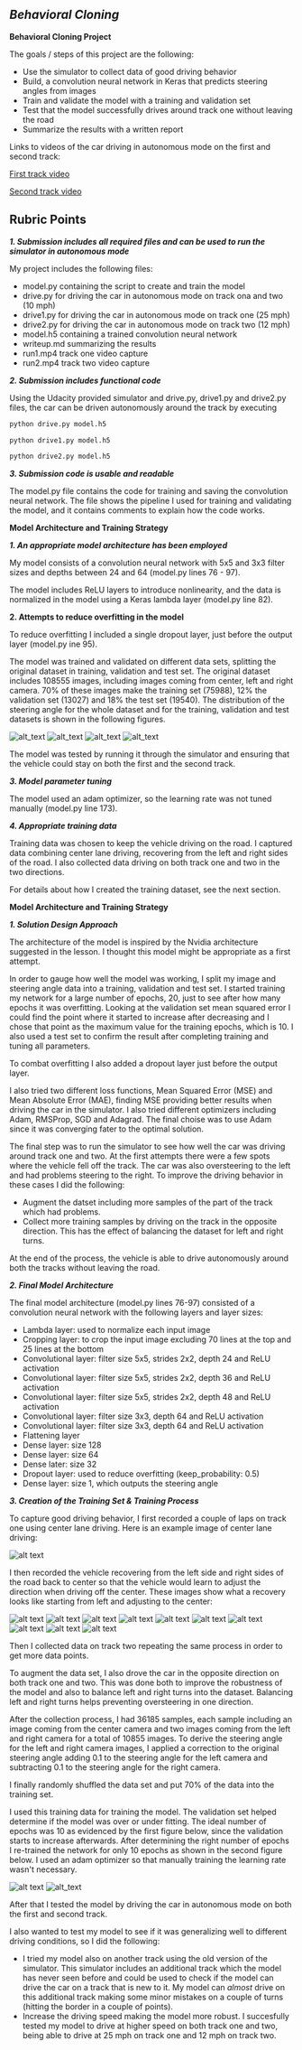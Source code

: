 *Behavioral Cloning* 
---

**Behavioral Cloning Project**

The goals / steps of this project are the following:
* Use the simulator to collect data of good driving behavior
* Build, a convolution neural network in Keras that predicts steering angles from images
* Train and validate the model with a training and validation set
* Test that the model successfully drives around track one without leaving the road
* Summarize the results with a written report

Links to videos of the car driving in autonomous mode on the first and second track:

[First track video](./run1.mp4)

[Second track video](./run2.mp4)

[//]: # (Image References)

[image_dataset_distrib]: ./images/dataset_distrib.png "Dataset steering angle distribution"
[image_trainset_distrib]: ./images/trainset_distrib.png "Dataset steering angle distribution (training set)"
[image_validset_distrib]: ./images/validset_distrib.png "Dataset steering angle distribution (validation set)"
[image_testset_distrib]: ./images/testset_distrib.png "Dataset steering angle distribution (test set)"
[image_center_track1]: ./images/center_2016_12_01_13_31_14_702.jpg "Image center driving"
[image_recovery1]: ./images/recovery/center_2016_12_01_13_42_28_197.jpg "Recovery Image (1)"
[image_recovery2]: ./images/recovery/center_2016_12_01_13_42_28_298.jpg "Recovery Image (2)"
[image_recovery3]: ./images/recovery/center_2016_12_01_13_42_28_400.jpg "Recovery Image (3)"
[image_recovery4]: ./images/recovery/center_2016_12_01_13_42_28_502.jpg "Recovery Image (4)"
[image_recovery5]: ./images/recovery/center_2016_12_01_13_42_28_604.jpg "Recovery Image (5)"
[image_recovery6]: ./images/recovery/center_2016_12_01_13_42_28_705.jpg "Recovery Image (6)"
[image_recovery7]: ./images/recovery/center_2016_12_01_13_42_28_806.jpg "Recovery Image (7)"
[image_recovery8]: ./images/recovery/center_2016_12_01_13_42_28_906.jpg "Recovery Image (8)"
[image_recovery9]: ./images/recovery/center_2016_12_01_13_42_29_007.jpg "Recovery Image (9)"
[image_recovery10]: ./images/recovery/center_2016_12_01_13_42_29_109.jpg "Recovery Image (10)"
[image_epochs_overtraining]: ./images/overtraining_epochs.png "Training epochs (overtraining)"
[image_epochs]: ./images/training_epochs.png "Training epochs"


**Rubric Points**
---

***1. Submission includes all required files and can be used to run the simulator in autonomous mode***

My project includes the following files:
* model.py containing the script to create and train the model
* drive.py for driving the car in autonomous mode on track ona and two (10 mph)
* drive1.py for driving the car in autonomous mode on track one (25 mph)
* drive2.py for driving the car in autonomous mode on track two (12 mph)
* model.h5 containing a trained convolution neural network
* writeup.md summarizing the results
* run1.mp4 track one video capture
* run2.mp4 track two video capture 

***2. Submission includes functional code***

Using the Udacity provided simulator and drive.py, drive1.py and drive2.py files, the car can be driven autonomously around the track by executing 
```sh
python drive.py model.h5
```
```sh
python drive1.py model.h5
```
```sh
python drive2.py model.h5
```

***3. Submission code is usable and readable***

The model.py file contains the code for training and saving the convolution neural network. The file shows the pipeline I used for training and validating the model, and it contains comments to explain how the code works.

**Model Architecture and Training Strategy**

***1. An appropriate model architecture has been employed***

My model consists of a convolution neural network with 5x5 and 3x3 filter sizes and depths between 24 and 64 (model.py lines 76 - 97). 

The model includes ReLU layers to introduce nonlinearity, and the data is normalized in the model using a Keras lambda layer (model.py line 82).

**2. Attempts to reduce overfitting in the model**

To reduce overfitting I included a single dropout layer, just before the output layer (model.py ine 95). 

The model was trained and validated on different data sets, splitting the original dataset in training, validation and test set.
The original dataset includes 108555 images, including images coming from center, left and right camera. 70% of these images make the training set (75988), 12% the validation set (13027) and 18% the test set (19540).
The distribution of the steering angle for the whole dataset and for the training, validation and test datasets is shown in the following figures.

![alt_text][image_dataset_distrib]
![alt_text][image_trainset_distrib]
![alt_text][image_validset_distrib]
![alt_text][image_testset_distrib]

The model was tested by running it through the simulator and ensuring that the vehicle could stay on both the first and the second track.

***3. Model parameter tuning***

The model used an adam optimizer, so the learning rate was not tuned manually (model.py line 173).

***4. Appropriate training data***

Training data was chosen to keep the vehicle driving on the road. I captured data combining center lane driving, recovering from the left and right sides of the road. I also collected data driving on both track one and two in the two directions.

For details about how I created the training dataset, see the next section. 

**Model Architecture and Training Strategy**

***1. Solution Design Approach***

The architecture of the model is inspired by the Nvidia architecture suggested in the lesson.
I thought this model might be appropriate as a first attempt.

In order to gauge how well the model was working, I split my image and steering angle data into a training, validation and test set. I started training my network for a large number of epochs, 20, just to see after how many epochs it was overfitting.
Looking at the validation set mean squared error I could find the point where it started to increase after decreasing and I chose that point as the maximum value for the training epochs, which is 10. I also used a test set to confirm the result after completing training and tuning all parameters. 

To combat overfitting I also added a dropout layer just before the output layer.

I also tried two different loss functions, Mean Squared Error (MSE) and Mean Absolute Error (MAE), finding MSE providing better results when driving the car in the simulator. I also tried different optimizers including Adam, RMSProp, SGD and Adagrad. The final choise was to use Adam since it was converging fater to the optimal solution. 

The final step was to run the simulator to see how well the car was driving around track one and two. At the first attempts there were a few spots where the vehicle fell off the track. The car was also oversteering to the left and had problems steering to the right. To improve the driving behavior in these cases I did the following:
* Augment the datset including more samples of the part of the track which had problems.
* Collect more training samples by driving on the track in the opposite direction. This has the effect of balancing the dataset for left and right turns.

At the end of the process, the vehicle is able to drive autonomously around both the tracks without leaving the road.

***2. Final Model Architecture***

The final model architecture (model.py lines 76-97) consisted of a convolution neural network with the following layers and layer sizes:
* Lambda layer: used to normalize each input image
* Cropping layer: to crop the input image excluding 70 lines at the top and 25 lines at the bottom
* Convolutional layer: filter size 5x5, strides 2x2, depth 24 and ReLU activation
* Convolutional layer: filter size 5x5, strides 2x2, depth 36 and ReLU activation
* Convolutional layer: filter size 5x5, strides 2x2, depth 48 and ReLU activation
* Convolutional layer: filter size 3x3, depth 64 and ReLU activation
* Convolutional layer: filter size 3x3, depth 64 and ReLU activation
* Flattening layer
* Dense layer: size 128
* Dense layer: size 64
* Dense later: size 32
* Dropout layer: used to reduce overfitting (keep_probability: 0.5)
* Dense layer: size 1, which outputs the steering angle

***3. Creation of the Training Set & Training Process***

To capture good driving behavior, I first recorded a couple of laps on track one using center lane driving. Here is an example image of center lane driving:

![alt text][image_center_track1]

I then recorded the vehicle recovering from the left side and right sides of the road back to center so that the vehicle would learn to adjust the direction when driving off the center. These images show what a recovery looks like starting from left and adjusting to the center:

![alt text][image_recovery1]
![alt text][image_recovery2]
![alt text][image_recovery3]
![alt text][image_recovery4]
![alt text][image_recovery5]
![alt text][image_recovery6]
![alt text][image_recovery7]
![alt text][image_recovery8]
![alt text][image_recovery9]
![alt text][image_recovery10]

Then I collected data on track two repeating the same process in order to get more data points.

To augment the data set, I also drove the car in the opposite direction on both track one and two. This was done both to improve the robustness of the model and also to balance left and right turns into the dataset. Balancing left and right turns helps preventing oversteering in one direction.

After the collection process, I had 36185 samples, each sample including an image coming from the center camera and two images coming from the left and right camera for a total of 10855 images. To derive the steering angle for the left and right camera images, I applied a correction to the original steering angle adding 0.1 to the steering angle for the left camera and subtracting 0.1 to the steering angle for the right camera.

I finally randomly shuffled the data set and put 70% of the data into the training set.

I used this training data for training the model. The validation set helped determine if the model was over or under fitting. The ideal number of epochs was 10 as evidenced by the first figure below, since the validation starts to increase afterwards. After determining the right number of epochs I re-trained the network for only 10 epochs as shown in the second figure below.
I used an adam optimizer so that manually training the learning rate wasn't necessary.

![alt text][image_epochs_overtraining]
![alt_text][image_epochs]

After that I tested the model by driving the car in autonomous mode on both the first and second track.

I also wanted to test my model to see if it was generalizing well to different driving conditions, so I did the following:
* I tried my model also on another track using the old version of the simulator. This simulator includes an additional track which the model has never seen before and could be used to check if the model can drive the car on a track that is new to it. My model can *almost* drive on this additional track making some minor mistakes on a couple of turns (hitting the border in a couple of points).
* Increase the driving speed making the model more robust. I succesfully tested my model to drive at higher speed on both track one and two, being able to drive at 25 mph on track one and 12 mph on track two.